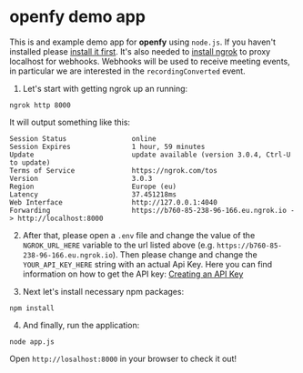# openfy demo app

This is and example demo app for **openfy** using `node.js`. If you haven't installed please [install it first](https://nodejs.org/en/download/package-manager/). It's also needed to [install ngrok](https://ngrok.com/download) to proxy localhost for webhooks. Webhooks will be used to receive meeting events, in particular we are interested in the `recordingConverted` event.

1. Let's start with getting ngrok up an running:
```shell
ngrok http 8000
```

It will output something like this:
```
Session Status                online
Session Expires               1 hour, 59 minutes
Update                        update available (version 3.0.4, Ctrl-U to update)
Terms of Service              https://ngrok.com/tos
Version                       3.0.3
Region                        Europe (eu)
Latency                       37.451218ms
Web Interface                 http://127.0.0.1:4040
Forwarding                    https://b760-85-238-96-166.eu.ngrok.io -> http://localhost:8000
```

2. After that, please open a `.env` file and change the value of the  `NGROK_URL_HERE` variable to the url listed above (e.g. `https://b760-85-238-96-166.eu.ngrok.io`). Then please change and change the `YOUR_API_KEY_HERE` string with an actual Api Key.
Here you can find information on how to get the API key: [Creating an API Key](#)

3. Next let's install necessary npm packages:

```shell
npm install
```

4. And finally, run the application:

```shell
node app.js
```

Open `http://losalhost:8000` in your browser to check it out!
